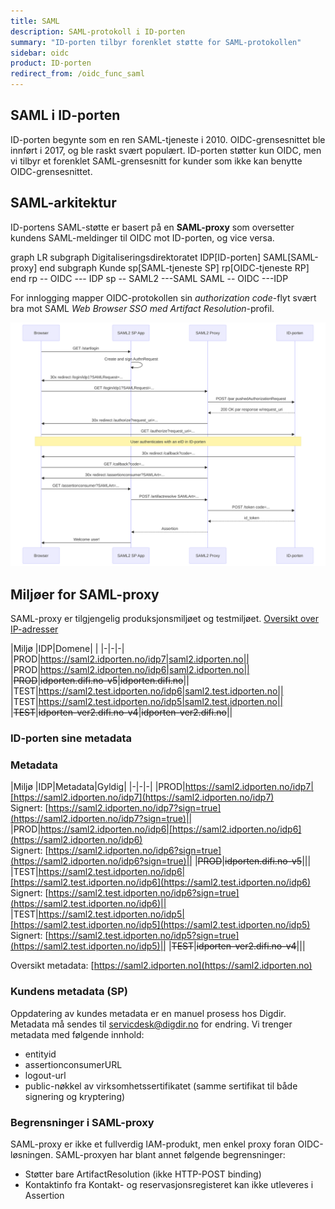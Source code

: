 ```yaml
---
title: SAML
description: SAML-protokoll i ID-porten
summary: "ID-porten tilbyr forenklet støtte for SAML-protokollen"
sidebar: oidc
product: ID-porten
redirect_from: /oidc_func_saml
---
```


## SAML i ID-porten

ID-porten begynte som en ren SAML-tjeneste i 2010. OIDC-grensesnittet ble innført i 2017, og ble raskt svært populært. ID-porten støtter kun OIDC, men vi tilbyr et forenklet SAML-grensesnitt for kunder som ikke kan benytte OIDC-grensesnittet.




## SAML-arkitektur

ID-portens SAML-støtte er basert på en **SAML-proxy** som oversetter kundens SAML-meldinger til OIDC mot ID-porten, og vice versa.

<div class="mermaid">
graph LR
  subgraph Digitaliseringsdirektoratet
    IDP[ID-porten]
    SAML[SAML-proxy]
  end
  subgraph Kunde
     sp[SAML-tjeneste SP]
     rp[OIDC-tjeneste RP]
  end
  rp --  OIDC  --- IDP
  sp --  SAML2 ---SAML
  SAML -- OIDC ---IDP
</div>

For innlogging mapper OIDC-protokollen sin *authorization code*-flyt svært bra mot SAML *Web Browser SSO med Artifact Resolution*-profil.

![Flyt SAML2-proxy](/images/idporten/saml/proxy-flow.svg)


## Miljøer for SAML-proxy

SAML-proxy er tilgjengelig produksjonsmiljøet og testmiljøet. [Oversikt over IP-adresser]({{site.baseurl}}/docs/general/IP)

|Miljø |IDP|Domene| |
|-|-|-|
|PROD|https://saml2.idporten.no/idp7|saml2.idporten.no||
|PROD|https://saml2.idporten.no/idp6|saml2.idporten.no||
|~~PROD~~|~~idporten.difi.no-v5~~|~~idporten.difi.no~~||
|TEST|https://saml2.test.idporten.no/idp6|saml2.test.idporten.no||
|TEST|https://saml2.test.idporten.no/idp5|saml2.test.idporten.no||
|~~TEST~~|~~idporten-ver2.difi.no-v4~~|~~idporten-ver2.difi.no~~||

### ID-porten sine metadata



### Metadata

|Miljø |IDP|Metadata|Gyldig|
|-|-|-|
|PROD|https://saml2.idporten.no/idp7|[https://saml2.idporten.no/idp7](https://saml2.idporten.no/idp7) <br> Signert: [https://saml2.idporten.no/idp7?sign=true](https://saml2.idporten.no/idp7?sign=true)||
|PROD|https://saml2.idporten.no/idp6|[https://saml2.idporten.no/idp6](https://saml2.idporten.no/idp6) <br> Signert: [https://saml2.idporten.no/idp6?sign=true](https://saml2.idporten.no/idp6?sign=true)||
|~~PROD~~|~~idporten.difi.no-v5~~|||
|TEST|https://saml2.test.idporten.no/idp6|[https://saml2.test.idporten.no/idp6](https://saml2.test.idporten.no/idp6) <br> Signert: [https://saml2.test.idporten.no/idp6?sign=true](https://saml2.test.idporten.no/idp6)||
|TEST|https://saml2.test.idporten.no/idp5|[https://saml2.test.idporten.no/idp5](https://saml2.test.idporten.no/idp5) <br> Signert: [https://saml2.test.idporten.no/idp5?sign=true](https://saml2.test.idporten.no/idp5)||
|~~TEST~~|~~idporten-ver2.difi.no-v4~~|||

Oversikt metadata: [https://saml2.idporten.no](https://saml2.idporten.no)

### Kundens metadata (SP)

Oppdatering av kundes metadata er en manuel prosess hos Digdir. Metadata må sendes til servicdesk@digdir.no for endring. Vi trenger metadata med følgende innhold:

- entityid
- assertionconsumerURL
- logout-url
- public-nøkkel av virksomhetssertifikatet (samme sertifikat til både signering og kryptering)

### Begrensninger i SAML-proxy

SAML-proxy er ikke et fullverdig IAM-produkt, men enkel proxy foran OIDC-løsningen. SAML-proxyen har blant annet følgende begrensninger:

- Støtter bare ArtifactResolution (ikke HTTP-POST binding)​
- Kontaktinfo fra Kontakt- og reservasjonsregisteret kan ikke utleveres i Assertion
